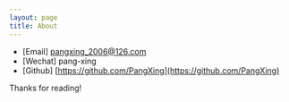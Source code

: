 ```yaml
---
layout: page
title: About
---
```

- [Email] pangxing_2006@126.com
- [Wechat] pang-xing
- [Github] [https://github.com/PangXing](https://github.com/PangXing)

Thanks for reading!
